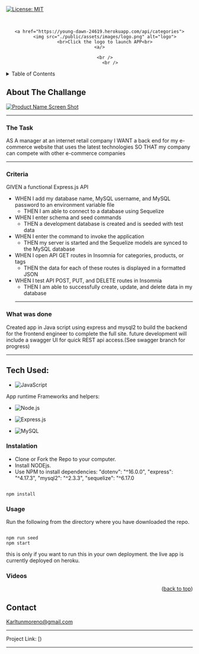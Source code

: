 <div id="top"><div>
<!--
*** This is the Readme for eCommerce Backend
-->

<!-- Project Shields -->

[![License: MIT](https://img.shields.io/badge/License-MIT-yellow.svg)](https://opensource.org/licenses/MIT)

<!-- Project Logo -->
<br />
<div align="center">

    <a href="https://young-dawn-24619.herokuapp.com/api/categories">
        <img src="./public/assets/images/logo.png" alt="logo">
        <br>Click the logo to launch APP<br>
    <a/>
    
        <br />
            <br />
</div>

<!-- TABLE OF CONTENTS -->
<details>
  <summary>Table of Contents</summary>
  <ol>
    <li>
      <a href="#about-the-project">About The Project</a>
    </li>
    <li>
        <a href="#what-was-done"> What was done</a>
    </li>
    <li>
        <a href="#instalation"> instalation</a>
    </li>
    <li>
        <a href="#usage"> usage</a>
    </li>
    <li>
        <a href="#contact">Contact</a>
    </li>

  </ol>
</details>

<!-- ABOUT THE PROJECT -->
## About The Challange

[![Product Name Screen Shot][product-screenshot1]](./public/assets/images/11-express-homework-demo-01.png)
________________________________________________________________________________________________________________________________________________

### The Task

AS A manager at an internet retail company
I WANT a back end for my e-commerce website that uses the latest technologies
SO THAT my company can compete with other e-commerce companies
_______________________________________________________________________________________________________________________________________________

### Criteria

GIVEN a functional Express.js API

- WHEN I add my database name, MySQL username, and MySQL password to an environment variable file
  - THEN I am able to connect to a database using Sequelize
- WHEN I enter schema and seed commands
  - THEN a development database is created and is seeded with test data
- WHEN I enter the command to invoke the application
  - THEN my server is started and the Sequelize models are synced to the MySQL database
- WHEN I open API GET routes in Insomnia for categories, products, or tags
  - THEN the data for each of these routes is displayed in a formatted JSON
- WHEN I test API POST, PUT, and DELETE routes in Insomnia
  - THEN I am able to successfully create, update, and delete data in my database
  ______________________________________________________________________________________________________________________________________________________

### What was done

Created app in Java script using express and mysql2 to build the backend for the frontend engineer to complete the full site.
future development will include a swagger UI for quick REST api access.(See swagger branch for progress)

_______________________________________________________________________________________________________________________________________________________

## Tech Used:  

- ![JavaScript](https://img.shields.io/badge/javascript-%23323330.svg?logo=javascript&logoColor=%23F7DF1E&style=for-the-badge)

App runtime Frameworks and helpers:

- ![Node.js ](https://img.shields.io/badge/node.js-6DA55F?logo=node.js&logoColor=white&style=for-the-badge)

- ![Express.js](https://img.shields.io/badge/express.js-%23404d59.svg?logo=express&logoColor=%2361DAFB&style=for-the-badge)

- ![MySQL](https://img.shields.io/badge/mysql-%2300f.svg?logo=mysql&logoColor=white&style=for-the-badge)

### Instalation

- Clone or Fork the Repo to your computer.
- Install NODEjs.
- Use NPM to install dependencies:
    "dotenv": "^16.0.0",
    "express": "^4.17.3",
    "mysql2": "^2.3.3",
    "sequelize": "^6.17.0

```

npm install 

```

### Usage

Run the following from the directory where you have downloaded the repo.

```

npm run seed
npm start

```

this is only if you want to run this in your own deployment. the live app is currently deployed on heroku.

### Videos


<p align="right">(<a href="#top">back to top</a>)</p>

<!-- CONTACT -->
## Contact

Karltunmoreno@gmail.com
___________________________________________________________________________________________________________________________________________________

Project Link: [)


[product-screenshot1]: ./public/assets/images/screenshot_1.png


_______________________________________________________________________________________________________________________________________________________________________

